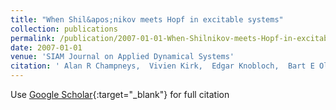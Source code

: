 ```yaml
---
title: "When Shil&apos;nikov meets Hopf in excitable systems"
collection: publications
permalink: /publication/2007-01-01-When-Shilnikov-meets-Hopf-in-excitable-systems
date: 2007-01-01
venue: 'SIAM Journal on Applied Dynamical Systems'
citation: ' Alan R Champneys,  Vivien Kirk,  Edgar Knobloch,  Bart E Oldeman,  James Sneyd (2007) &quot;When Shil&amp;apos;nikov meets Hopf in excitable systems.&quot; <i>SIAM Journal on Applied Dynamical Systems</i>. 6, 663--693.'
---
```

Use [Google Scholar](https://scholar.google.com/scholar?q=When+Shil&#x27;nikov+meets+Hopf+in+excitable+systems){:target="_blank"} for full citation